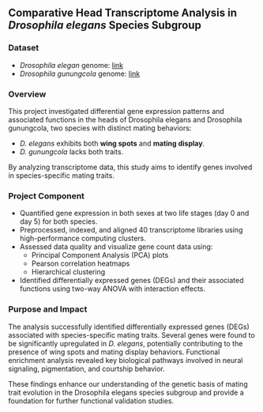 ## Comparative Head Transcriptome Analysis in *Drosophila elegans* Species Subgroup

### Dataset 
- *Drosophila elegan* genome: [link](https://www.ncbi.nlm.nih.gov/datasets/genome/GCA_018152505.1/)
- *Drosophila gunungcola* genome: [link](https://www.ncbi.nlm.nih.gov/datasets/genome/GCF_025200985.1/)

### Overview
This project investigated differential gene expression patterns and associated functions in the heads of Drosophila elegans and Drosophila gunungcola, 
two species with distinct mating behaviors:

- *D. elegans* exhibits both **wing spots** and **mating display**.
- *D. gunungcola* lacks both traits.

By analyzing transcriptome data, this study aims to identify genes involved in species-specific mating traits.

### Project Component

- Quantified gene expression in both sexes at two life stages (day 0 and day 5) for both species.
- Preprocessed, indexed, and aligned 40 transcriptome libraries using high-performance computing clusters.
- Assessed data quality and visualize gene count data using:
  - Principal Component Analysis (PCA) plots
  - Pearson correlation heatmaps
  - Hierarchical clustering
- Identified differentially expressed genes (DEGs) and their associated functions using two-way ANOVA with interaction effects.

### Purpose and Impact

The analysis successfully identified differentially expressed genes (DEGs) associated with species-specific mating traits. 
Several genes were found to be significantly upregulated in *D. elegans*, potentially contributing to the presence of wing spots and mating display behaviors. 
Functional enrichment analysis revealed key biological pathways involved in neural signaling, pigmentation, and courtship behavior.

These findings enhance our understanding of the genetic basis of mating trait evolution in the Drosophila elegans species subgroup and 
provide a foundation for further functional validation studies.
